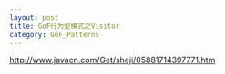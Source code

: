 ```yaml
---
layout: post
title: GoF行为型模式之Visitor
category: GoF_Patterns
---
```


<http://www.javacn.com/Get/sheji/05881714397771.htm>
